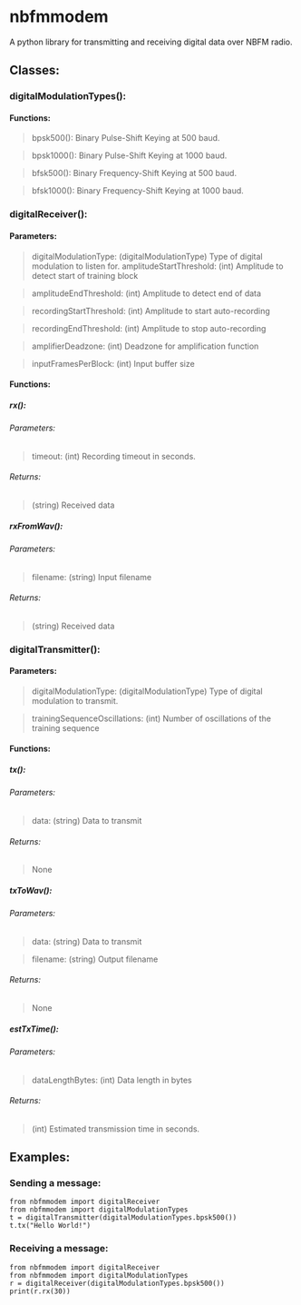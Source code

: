 # nbfmmodem
A python library for transmitting and receiving digital data over NBFM radio.
## Classes:
### digitalModulationTypes():
#### Functions:
> bpsk500(): Binary Pulse-Shift Keying at 500 baud.

> bpsk1000(): Binary Pulse-Shift Keying at 1000 baud.

> bfsk500(): Binary Frequency-Shift Keying at 500 baud.

> bfsk1000(): Binary Frequency-Shift Keying at 1000 baud.
### digitalReceiver():
#### Parameters:
> digitalModulationType: (digitalModulationType) Type of digital modulation to listen for.
> amplitudeStartThreshold: (int) Amplitude to detect start of training block

> amplitudeEndThreshold: (int) Amplitude to detect end of data

> recordingStartThreshold: (int) Amplitude to start auto-recording

> recordingEndThreshold: (int) Amplitude to stop auto-recording

> amplifierDeadzone: (int) Deadzone for amplification function

> inputFramesPerBlock: (int) Input buffer size
#### Functions:
##### rx():
###### Parameters:
> timeout: (int) Recording timeout in seconds.
###### Returns:
> (string) Received data
##### rxFromWav():
###### Parameters:
> filename: (string) Input filename
###### Returns:
> (string) Received data
### digitalTransmitter():
#### Parameters:
> digitalModulationType: (digitalModulationType) Type of digital modulation to transmit.

> trainingSequenceOscillations: (int) Number of oscillations of the training sequence
#### Functions:
##### tx():
###### Parameters:
> data: (string) Data to transmit
###### Returns:
> None
##### txToWav():
###### Parameters:
> data: (string) Data to transmit

> filename: (string) Output filename
###### Returns:
> None
##### estTxTime():
###### Parameters:
> dataLengthBytes: (int) Data length in bytes
###### Returns:
> (int) Estimated transmission time in seconds.
## Examples:
### Sending a message:
```
from nbfmmodem import digitalReceiver
from nbfmmodem import digitalModulationTypes
t = digitalTransmitter(digitalModulationTypes.bpsk500())
t.tx("Hello World!")
```
### Receiving a message:
```
from nbfmmodem import digitalReceiver
from nbfmmodem import digitalModulationTypes
r = digitalReceiver(digitalModulationTypes.bpsk500())
print(r.rx(30))
```